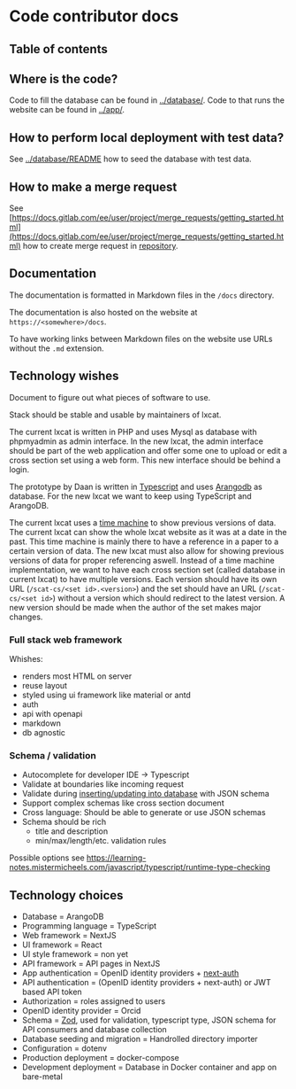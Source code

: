 # Code contributor docs

## Table of contents

## Where is the code?

Code to fill the database can be found in [../database/](../database/).
Code to that runs the website can be found in [../app/](../app/).

## How to perform local deployment with test data?

See [../database/README](../database/README) how to seed the database with test data.

## How to make a merge request

See [https://docs.gitlab.com/ee/user/project/merge_requests/getting_started.html](https://docs.gitlab.com/ee/user/project/merge_requests/getting_started.html) how to create merge request in [repository](https://gitlab.com/LXCat-project/lxcat-ng).

## Documentation

The documentation is formatted in Markdown files in the `/docs` directory.

The documentation is also hosted on the website at `https://<somewhere>/docs`.

To have working links between Markdown files on the website use URLs without the `.md` extension.

## Technology wishes

Document to figure out what pieces of software to use.

Stack should be stable and usable by maintainers of lxcat.

The current lxcat is written in PHP and uses Mysql as database with phpmyadmin as admin interface.
In the new lxcat, the admin interface should be part of the web application and offer some one to upload or edit a cross section set using a web form. This new interface should be behind a login.

The prototype by Daan is written in [Typescript](https://www.typescriptlang.org/) and uses [Arangodb](https://www.arangodb.com) as database.
For the new lxcat we want to keep using TypeScript and ArangoDB.

The current lxcat uses a [time machine](https://nl.lxcat.net/data/time_machine.php) to show previous versions of data.
The current lxcat can show the whole lxcat website as it was at a date in the past.
This time machine is mainly there to have a reference in a paper to a certain version of data.
The new lxcat must also allow for showing previous versions of data for proper referencing aswell.
Instead of a time machine implementation, we want to have each cross section set (called database in current lxcat) to have multiple versions.
Each version should have its own URL (`/scat-cs/<set id>.<version>`) and the set should have an URL (`/scat-cs/<set id>`) without a version which should redirect to the latest version. A new version should be made when the author of the set makes major changes.

### Full stack web framework

Whishes:

* renders most HTML on server
* reuse layout
* styled using ui framework like material or antd
* auth
* api with openapi
* markdown
* db agnostic

### Schema / validation

* Autocomplete for developer IDE -> Typescript
* Validate at boundaries like incoming request
* Validate during [inserting/updating into database](https://www.arangodb.com/docs/3.9/data-modeling-documents-schema-validation.html) with JSON schema
* Support complex schemas like cross section document
* Cross language: Should be able to generate or use JSON schemas
* Schema should be rich
  * title and description
  * min/max/length/etc. validation rules

Possible options see https://learning-notes.mistermicheels.com/javascript/typescript/runtime-type-checking

## Technology choices

* Database = ArangoDB
* Programming language = TypeScript
* Web framework = NextJS
* UI framework = React
* UI style framework = non yet
* API framework = API pages in NextJS
* App authentication = OpenID identity providers + [next-auth](https://next-auth.js.org)
* API authentication = (OpenID identity providers + next-auth) or JWT based API token
* Authorization = roles assigned to users
* OpenID identity provider = Orcid
* Schema = [Zod](https://github.com/colinhacks/zod), used for validation, typescript type, JSON schema for API consumers and database collection
* Database seeding and migration = Handrolled directory importer
* Configuration = dotenv
* Production deployment = docker-compose
* Development deployment = Database in Docker container and app on bare-metal
